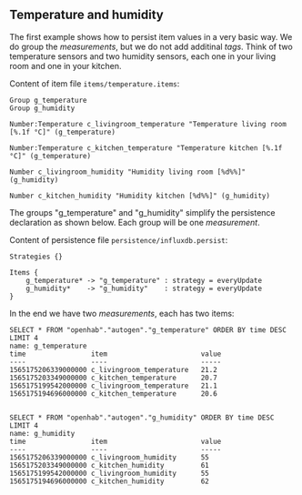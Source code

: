 ## Temperature and humidity

The first example shows how to persist item values in a very basic way. We do group the *measurements*, but we do not add additinal *tags*. Think of two temperature sensors and two humidity sensors, each one in your living room and one in your kitchen.

Content of item file `items/temperature.items`:

    Group g_temperature
    Group g_humidity

    Number:Temperature c_livingroom_temperature "Temperature living room [%.1f °C]" (g_temperature)

    Number:Temperature c_kitchen_temperature "Temperature kitchen [%.1f °C]" (g_temperature)

    Number c_livingroom_humidity "Humidity living room [%d%%]" (g_humidity)

    Number c_kitchen_humidity "Humidity kitchen [%d%%]" (g_humidity)

The groups "g_temperature" and "g_humidity" simplify the persistence declaration as shown below. Each group will be one *measurement*.

Content of persistence file `persistence/influxdb.persist`:

    Strategies {}

    Items {
        g_temperature* -> "g_temperature" : strategy = everyUpdate
        g_humidity*    -> "g_humidity"    : strategy = everyUpdate
    }

In the end we have two *measurements*, each has two items:

    SELECT * FROM "openhab"."autogen"."g_temperature" ORDER BY time DESC LIMIT 4
    name: g_temperature
    time                item                       value
    ----                ----                       -----
    1565175206339000000 c_livingroom_temperature   21.2
    1565175203349000000 c_kitchen_temperature      20.7
    1565175199542000000 c_livingroom_temperature   21.1
    1565175194696000000 c_kitchen_temperature      20.6


    SELECT * FROM "openhab"."autogen"."g_humidity" ORDER BY time DESC LIMIT 4
    name: g_humidity
    time                item                       value
    ----                ----                       -----
    1565175206339000000 c_livingroom_humidity      55
    1565175203349000000 c_kitchen_humidity         61
    1565175199542000000 c_livingroom_humidity      55
    1565175194696000000 c_kitchen_humidity         62